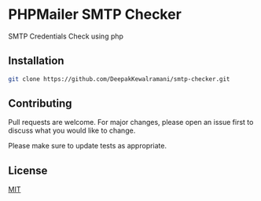 # PHPMailer SMTP Checker

SMTP Credentials Check using php


## Installation

```bash
git clone https://github.com/DeepakKewalramani/smtp-checker.git
```

## Contributing

Pull requests are welcome. For major changes, please open an issue first
to discuss what you would like to change.

Please make sure to update tests as appropriate.

## License

[MIT](https://choosealicense.com/licenses/mit/)
